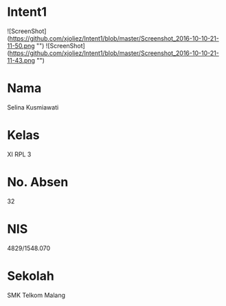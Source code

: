 # Intent1
![ScreenShot] (https://github.com/xjoliez/Intent1/blob/master/Screenshot_2016-10-10-21-11-50.png "")
![ScreenShot] (https://github.com/xjoliez/Intent1/blob/master/Screenshot_2016-10-10-21-11-43.png "")
# Nama 
Selina Kusmiawati
# Kelas 
XI RPL 3
# No. Absen 
32
# NIS 
4829/1548.070
# Sekolah 
SMK Telkom Malang
